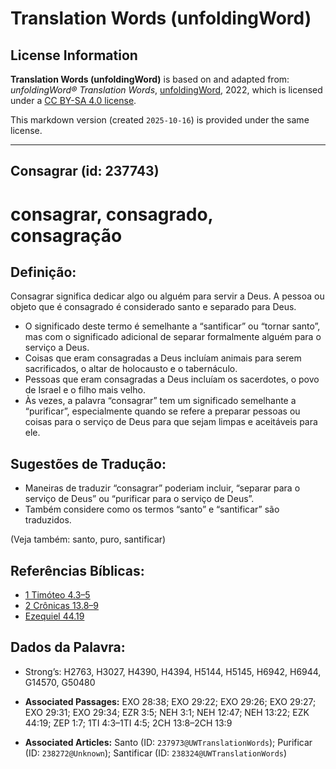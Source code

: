 # Translation Words (unfoldingWord)

## License Information

**Translation Words (unfoldingWord)** is based on and adapted from: _unfoldingWord® Translation Words_, [unfoldingWord](https://unfoldingword.org/utw), 2022, which is licensed under a [CC BY-SA 4.0 license](https://creativecommons.org/licenses/by-sa/4.0/legalcode.en).

This markdown version (created `2025-10-16`) is provided under the same license.



--------------------------------

## Consagrar (id: 237743)

consagrar, consagrado, consagração
==================================

Definição:
----------

Consagrar significa dedicar algo ou alguém para servir a Deus. A pessoa ou objeto que é consagrado é considerado santo e separado para Deus.

* O significado deste termo é semelhante a “santificar” ou “tornar santo”, mas com o significado adicional de separar formalmente alguém para o serviço a Deus.
* Coisas que eram consagradas a Deus incluíam animais para serem sacrificados, o altar de holocausto e o tabernáculo.
* Pessoas que eram consagradas a Deus incluíam os sacerdotes, o povo de Israel e o filho mais velho.
* Às vezes, a palavra “consagrar” tem um significado semelhante a “purificar”, especialmente quando se refere a preparar pessoas ou coisas para o serviço de Deus para que sejam limpas e aceitáveis para ele.

Sugestões de Tradução:
----------------------

* Maneiras de traduzir “consagrar” poderiam incluir, “separar para o serviço de Deus” ou “purificar para o serviço de Deus”.
* Também considere como os termos “santo” e “santificar” são traduzidos.

(Veja também: santo, puro, santificar)

Referências Bíblicas:
---------------------

* [1 Timóteo 4\.3–5](https://ref.ly/1Tim4:3-1Tim4:5)
* [2 Crônicas 13\.8–9](https://ref.ly/2Chr13:8-2Chr13:9)
* [Ezequiel 44\.19](https://ref.ly/Ezek44:19)

Dados da Palavra:
-----------------

* Strong’s: H2763, H3027, H4390, H4394, H5144, H5145, H6942, H6944, G14570, G50480

* **Associated Passages:** EXO 28:38; EXO 29:22; EXO 29:26; EXO 29:27; EXO 29:31; EXO 29:34; EZR 3:5; NEH 3:1; NEH 12:47; NEH 13:22; EZK 44:19; ZEP 1:7; 1TI 4:3–1TI 4:5; 2CH 13:8–2CH 13:9
* **Associated Articles:** Santo (ID: `237973@UWTranslationWords`); Purificar (ID: `238272@Unknown`); Santificar (ID: `238324@UWTranslationWords`)

